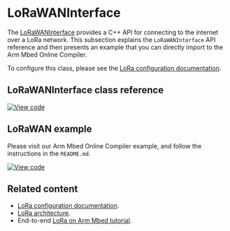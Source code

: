 <h1 id="lorawaninterface">LoRaWANInterface</h1>

The [LoRaWANInterface](../mbed-os-api-doxy/class_lo_ra_w_a_n_interface.html) provides a C++ API for connecting to the internet over a LoRa network. This subsection explains the `LoRaWANInterface` API reference and then presents an example that you can directly import to the Arm Mbed Online Compiler.

To configure this class, please see the [LoRa configuration documentation](../apis/lorawan-configuration.html).

## LoRaWANInterface class reference

[![View code](https://www.mbed.com/embed/?type=library)](https://os.mbed.com/docs/mbed-os/v6.11/mbed-os-api-doxy/class_lo_ra_w_a_n_interface.html)

## LoRaWAN example

Please visit our Arm Mbed Online Compiler example, and follow the instructions in the `README.md`.

[![View code](https://www.mbed.com/embed/?url=https://github.com/ARMmbed/mbed-os-example-lorawan)](https://github.com/ARMmbed/mbed-os-example-lorawan/blob/mbed-os-6.11.0/main.cpp)

## Related content

- [LoRa configuration documentation](../apis/lorawan-configuration.html).
- [LoRa architecture](../apis/lora-tech.html).
- End-to-end [LoRa on Arm Mbed tutorial](../apis/LoRa-tutorial.html).
